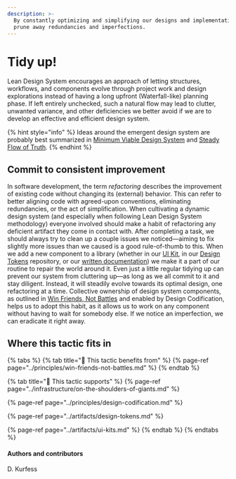 ```yaml
---
description: >-
  By constantly optimizing and simplifying our designs and implementations, we
  prune away redundancies and imperfections.
---
```


# Tidy up!

Lean Design System encourages an approach of letting structures, workflows, and components evolve through project work and design explorations instead of having a long upfront \(Waterfall-like\) planning phase. If left entirely unchecked, such a natural flow may lead to clutter, unwanted variance, and other deficiencies we better avoid if we are to develop an effective and efficient design system.

{% hint style="info" %}
Ideas around the emergent design system are probably best summarized in [Minimum Viable Design System](../principles/minimum-viable-design-system.md) and [Steady Flow of Truth](../infrastructure/steady-flow-of-truth.md).
{% endhint %}

## Commit to consistent improvement

In software development, the term _refactoring_ describes the improvement of existing code without changing its \(external\) behavior. This can refer to better aligning code with agreed-upon conventions, eliminating redundancies, or the act of simplification. When cultivating a dynamic design system \(and especially when following Lean Design System methodology\) everyone involved should make a habit of refactoring any deficient artifact they come in contact with. After completing a task, we should always try to clean up a couple issues we noticed—aiming to fix slightly more issues than we caused is a good rule-of-thumb to this. When we add a new component to a library \(whether in our [UI Kit](../artifacts/ui-kits.md), in our [Design Tokens](../artifacts/design-tokens.md) repository, or our [written documentation](../artifacts/a-living-handbook.md)\) we make it a part of our routine to repair the world around it. Even just a little regular tidying up can prevent our system from cluttering up—as long as we all commit to it and stay diligent. Instead, it will steadily evolve towards its optimal design, one refactoring at a time. Collective ownership of design system components, as outlined in [Win Friends, Not Battles](../principles/win-friends-not-battles.md) and enabled by Design Codification, helps us to adopt this habit, as it allows us to work on any component without having to wait for somebody else. If we notice an imperfection, we can eradicate it right away.

## Where this tactic fits in

{% tabs %}
{% tab title="🙏  This tactic benefits from" %}
{% page-ref page="../principles/win-friends-not-battles.md" %}
{% endtab %}

{% tab title="💪  This tactic supports" %}
{% page-ref page="../infrastructure/on-the-shoulders-of-giants.md" %}

{% page-ref page="../principles/design-codification.md" %}

{% page-ref page="../artifacts/design-tokens.md" %}

{% page-ref page="../artifacts/ui-kits.md" %}
{% endtab %}
{% endtabs %}

#### Authors and contributors

D. Kurfess

